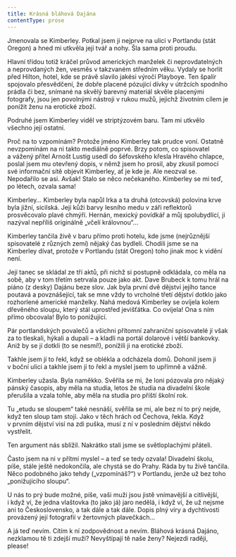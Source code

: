 ```yaml
---
title: Krásná bláhová Dajána
contentType: prose
---
```


  

Jmenovala se Kimberley. Potkal jsem ji nejprve na ulici v Portlandu (stát Oregon) a hned mi utkvěla její tvář a nohy. Šla sama proti proudu.

Hlavní třídou totiž kráčel průvod amerických manželek či neprovdatelných a neprovdaných žen, vesměs v takzvaném středním věku. Vydaly se horlit před Hilton, hotel, kde se právě slavilo jakési výročí Playboye. Ten špalír spojovalo přesvědčení, že dobře placené pózující dívky v útržcích spodního prádla či bez, snímané na skvělý barevný materiál skvěle placenými fotografy, jsou jen povolnými nástroji v rukou mužů, jejichž životním cílem je ponížit ženu na erotické zboží.

Podruhé jsem Kimberley viděl ve striptýzovém baru. Tam mi utkvělo všechno její ostatní.

Proč na to vzpomínám? Protože jméno Kimberley tak prudce voní. Ostatně nevzpomínám na ni takto mediálně poprvé. Brzy potom, co spisovatel a vážený přítel Arnošt Lustig usedl do šéfovského křesla Hravého chlapce, poslal jsem mu otevřený dopis, v němž jsem ho prosil, aby zkusil pomocí své informační sítě objevit Kimberley, ať je kde je. Ale neozval se. Nepodařilo se asi. Avšak! Stalo se něco nečekaného. Kimberley se mi teď, po létech, ozvala sama!

Kimberley… Kimberley byla napůl Irka a ta druhá (otcovská) polovina krve byla jižní, sicilská. Její kůži barvy lesního medu v záři reflektorů prosvěcovalo plavé chmýří. Hernán, mexický povídkář a můj spolubydlící, ji nazýval nepříliš originálně „včelí královnou“…

Kimberley tančila živě v baru přímo proti hotelu, kde jsme (nejrůznější spisovatelé z různých zemí) nějaký čas bydleli. Chodili jsme se na Kimberley dívat, protože v Portlandu (stát Oregon) toho jinak moc k vidění není.

Její tanec se skládal ze tří aktů, při nichž si postupně odkládala, co měla na sobě, aby v tom třetím setrvala pouze jako akt. Dave Brubeck k tomu hrál na piáno (z desky) Dajánu beze slov. Jak byla první dvě dějství jejího tance poutavá a povznášející, tak se mne vždy to vrcholné třetí dějství dotklo jako rozhorlené americké manželky. Nahá medová Kimberley se ovíjela kolem dřevěného sloupu, který stál uprostřed jevišťátka. Co ovíjela! Ona s ním přímo obcovala! Bylo to ponižující.

Pár portlandských povalečů a všichni přítomní zahraniční spisovatelé jí však za to tleskali, hýkali a dupali – a kladli na portál dolarové i větší bankovky. Aniž by se jí dotkli (to se nesmí!), ponížili ji na erotické zboží.

Takhle jsem jí to řekl, když se oblékla a odcházela domů. Dohonil jsem ji v boční ulici a takhle jsem jí to řekl a myslel jsem to upřímně a vážně.

Kimberley užasla. Byla naměkko. Svěřila se mi, že loni pózovala pro nějaký pánský časopis, aby měla na studia, letos že studia na divadelní škole přerušila a vzala tohle, aby měla na studia pro příští školní rok.

Tu „etudu se sloupem“ také nesnáší, svěřila se mi, ale bez ní to prý nejde, když ten sloup tam stojí. Jako v těch hrách od Čechova, řekla. Když v prvním dějství visí na zdi puška, musí z ní v posledním dějství někdo vystřelit.

Ten argument nás sblížil. Nakrátko stali jsme se světloplachými přáteli.

Často jsem na ni v přítmí myslel – a teď se tedy ozvala! Divadelní školu, píše, stále ještě nedokončila, ale chystá se do Prahy. Ráda by tu živě tančila. Něco podobného jako tehdy („vzpomínáš?“) v Portlandu, jenže už bez toho „ponižujícího sloupu“.

U nás to prý bude možné, píše, vaši muži jsou jistě vnímavější a citlivější, i když ví, že jedna vlaštovka (to jako já) jaro nedělá, i když ví, že už nejsme ani to Československo, a tak dále a tak dále. Dopis plný víry a dychtivosti provázený její fotografií v žertovných plavečkách…

A já teď nevím. Cítím k ní zodpovědnost a nevím. Bláhová krásná Dajáno, nezklamou tě ti zdejší muži? Nevyštípají tě naše ženy? Nejezdi raději, please!

